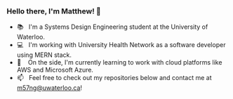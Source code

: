 ### Hello there, I'm Matthew! 🤠

- 📚&nbsp;&nbsp;&nbsp;I'm a Systems Design Engineering student at the University of Waterloo.
- 💻&nbsp;&nbsp;&nbsp;I'm working with University Health Network as a software developer using MERN stack.
- 🤚&nbsp;&nbsp;&nbsp; On the side, I'm currently learning to work with cloud platforms like AWS and Microsoft Azure.
- 📫&nbsp;&nbsp;&nbsp;Feel free to check out my repositories below and contact me at m57ng@uwaterloo.ca!
